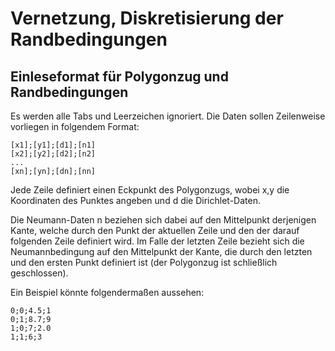 Vernetzung, Diskretisierung der Randbedingungen
===============================================

Einleseformat für Polygonzug und Randbedingungen
------------------------------------------------

Es werden alle Tabs und Leerzeichen ignoriert.
Die Daten sollen Zeilenweise vorliegen in folgendem Format:

    [x1];[y1];[d1];[n1]
	[x2];[y2];[d2];[n2]
	...
	[xn];[yn];[dn];[nn]

Jede Zeile definiert einen Eckpunkt des Polygonzugs, wobei x,y die Koordinaten des Punktes angeben und d die Dirichlet-Daten.

Die Neumann-Daten n beziehen sich dabei auf den Mittelpunkt derjenigen Kante, welche durch den Punkt der aktuellen Zeile und den der darauf folgenden Zeile definiert wird.
Im Falle der letzten Zeile bezieht sich die Neumannbedingung auf den Mittelpunkt der Kante, die durch den letzten und den ersten Punkt definiert ist (der Polygonzug ist schließlich geschlossen).

Ein Beispiel könnte folgendermaßen aussehen:

    0;0;4.5;1
	0;1;8.7;9
	1;0;7;2.0
	1;1;6;3





